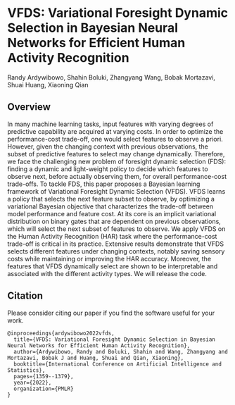 # VFDS: Variational Foresight Dynamic Selection in Bayesian Neural Networks for Efficient Human Activity Recognition

Randy Ardywibowo, Shahin Boluki, Zhangyang Wang, Bobak Mortazavi, Shuai Huang, Xiaoning Qian

## Overview

In many machine learning tasks, input features with varying degrees of predictive capability are acquired at varying costs. In order to optimize the performance-cost trade-off, one would select features to observe a priori. However, given the changing context with previous observations, the subset of predictive features to select may change dynamically. Therefore, we face the challenging new problem of foresight dynamic selection (FDS): finding a dynamic and light-weight policy to decide which features to observe next, before actually observing them, for overall performance-cost trade-offs. To tackle FDS, this paper proposes a Bayesian learning framework of Variational Foresight Dynamic Selection (VFDS). VFDS learns a policy that selects the next feature subset to observe, by optimizing a variational Bayesian objective that characterizes the trade-off between model performance and feature cost. At its core is an implicit variational distribution on binary gates that are dependent on previous observations, which will select the next subset of features to observe. We apply VFDS on the Human Activity Recognition (HAR) task where the performance-cost trade-off is critical in its practice. Extensive results demonstrate that VFDS selects different features under changing contexts, notably saving sensory costs while maintaining or improving the HAR accuracy. Moreover, the features that VFDS dynamically select are shown to be interpretable and associated with the different activity types. We will release the code.

## Citation

Please consider citing our paper if you find the software useful for your work.

```
@inproceedings{ardywibowo2022vfds,
  title={VFDS: Variational Foresight Dynamic Selection in Bayesian Neural Networks for Efficient Human Activity Recognition},
  author={Ardywibowo, Randy and Boluki, Shahin and Wang, Zhangyang and Mortazavi, Bobak J and Huang, Shuai and Qian, Xiaoning},
  booktitle={International Conference on Artificial Intelligence and Statistics},
  pages={1359--1379},
  year={2022},
  organization={PMLR}
}
```
